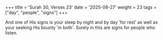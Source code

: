 +++
title = 'Surah 30, Verses 23'
date = '2025-08-27'
weight = 23
tags = ["day", "people", "signs"]
+++

And one of His signs is your sleep by night and by day ˹for rest˺ as well as your seeking His bounty ˹in both˺. Surely in this are signs for people who listen.